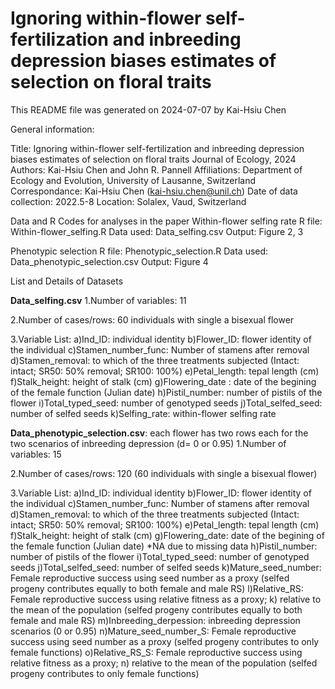 # Ignoring within-flower self-fertilization and inbreeding depression biases estimates of selection on floral traits

This README file was generated on 2024-07-07 by Kai-Hsiu Chen

General information: 

Title: Ignoring within-flower self-fertilization and inbreeding depression biases estimates of selection on floral traits
Journal of Ecology, 2024
Authors: Kai-Hsiu Chen and John R. Pannell
Affiliations: Department of Ecology and Evolution, University of Lausanne, Switzerland
Correspondance: Kai-Hsiu Chen ([kai-hsiu.chen@unil.ch](mailto:kai-hsiu.chen@unil.ch))
Date of data collection: 2022.5-8
Location: Solalex, Vaud, Switzerland

Data and R Codes for analyses in the paper
Within-flower selfing rate
R file: Within-flower_selfing.R
Data used: Data_selfing.csv
Output: Figure 2, 3

Phenotypic selection
R file: Phenotypic_selection.R
Data used: Data_phenotypic_selection.csv
Output: Figure 4

List and Details of Datasets

**Data_selfing.csv**
1.Number of variables: 11

2.Number of cases/rows: 60 individuals with single a bisexual flower

3.Variable List:
a)Ind_ID: individual identity
b)Flower_ID: flower identity of the individual
c)Stamen_number_func: Number of stamens after removal
d)Stamen_removal: to which of the three treatments subjected (Intact: intact; SR50: 50% removal; SR100: 100%)
e)Petal_length: tepal length (cm)
f)Stalk_height: height of stalk (cm)
g)Flowering_date : date of the begining of the female function (Julian date)
h)Pistil_number: number of pistils of the flower
i)Total_typed_seed: number of genotyped seeds
j)Total_selfed_seed: number of selfed seeds
k)Selfing_rate: within-flower selfing rate

**Data_phenotypic_selection.csv**: each flower has two rows each for the two scenarios of inbreeding depression (d= 0 or 0.95)
1.Number of variables: 15

2.Number of cases/rows: 120 (60 individuals with single a bisexual flower)

3.Variable List:
a)Ind_ID: individual identity
b)Flower_ID: flower identity of the individual
c)Stamen_number_func: Number of stamens after removal
d)Stamen_removal: to which of the three treatments subjected (Intact: intact; SR50: 50% removal; SR100: 100%)
e)Petal_length: tepal length (cm)
f)Stalk_height: height of stalk (cm)
g)Flowering_date: date of the begining of the female function (Julian date) *NA due to missing data
h)Pistil_number: number of pistils of the flower
i)Total_typed_seed: number of genotyped seeds
j)Total_selfed_seed: number of selfed seeds
k)Mature_seed_number: Female reproductive success using seed number as a proxy (selfed progeny contributes equally to both female and male RS)
l)Relative_RS: Female reproductive success using relative fitness as a proxy; k) relative to the mean of the population (selfed progeny contributes equally to both female and male RS)
m)Inbreeding_derpession: inbreeding depression scenarios (0 or 0.95)
n)Mature_seed_number_S: Female reproductive success using seed number as a proxy (selfed progeny contributes to only female functions)
o)Relative_RS_S: Female reproductive success using relative fitness as a proxy; n) relative to the mean of the population (selfed progeny contributes to only female functions)
